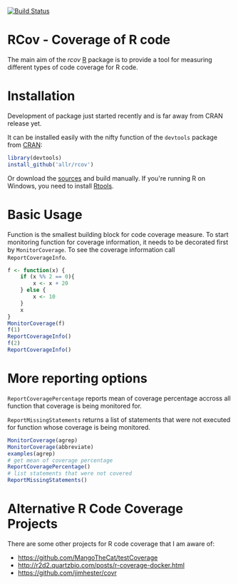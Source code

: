 [![Build Status](https://travis-ci.org/RomanTsegelskyi/rcov.svg?branch=master)](https://travis-ci.org/RomanTsegelskyi/rcov)
# RCov - Coverage of R code

The main aim of the *rcov* [R](http://r-project.org) package is to provide a tool for measuring different types of code coverage for R code. 

# Installation

Development of package just started recently and is far away from CRAN release yet.

It can be installed easily with the nifty function of the `devtools` package from [CRAN](http://cran.r-project.org/web/packages/devtools/index.html):

```r
library(devtools)
install_github('allr/rcov')
```

Or download the [sources](https://github.com/RomanTsegelskyi/rcov/archive/master.zip) and build manually. If you're running R on Windows, you need to install [Rtools](http://cran.stat.ucla.edu/bin/windows/Rtools/).

# Basic Usage

Function is the smallest building block for code coverage measure. To start monitoring function for coverage information, it needs to be decorated first by `MonitorCoverage`. To see the coverage information call `ReportCoverageInfo`. 

```r
f <- function(x) {
    if (x %% 2 == 0){
        x <- x + 20
    } else {
        x <- 10
    }
    x
}
MonitorCoverage(f)
f(1) 
ReportCoverageInfo()
f(2)
ReportCoverageInfo()
```

# More reporting options

`ReportCoveragePercentage` reports mean of coverage percentage accross all function that coverage is being monitored for.

`ReportMissingStatements` returns a list of statements that were not executed for function whose coverage is being monitored.

```r
MonitorCoverage(agrep)
MonitorCoverage(abbreviate)
examples(agrep)
# get mean of coverage percentage
ReportCoveragePercentage()
# list statements that were not covered
ReportMissingStatements()
```
# Alternative R Code Coverage Projects
There are some other projects for R code coverage that I am aware of:

* https://github.com/MangoTheCat/testCoverage
* http://r2d2.quartzbio.com/posts/r-coverage-docker.html
* https://github.com/jimhester/covr
